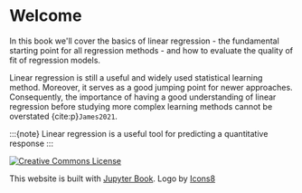 # Welcome

In this book we'll cover the basics of linear regression - the fundamental starting point for all regression methods - and how to evaluate the quality of fit of regression models.

Linear regression is still a useful and widely used statistical learning method. Moreover, it serves as a good jumping point for newer approaches. Consequently, the importance of having a good understanding of linear regression before studying more complex learning methods cannot be overstated {cite:p}`James2021`.

:::{note}
 Linear regression is a useful tool for predicting a quantitative response
 :::


<a rel="license" href="https://creativecommons.org/licenses/by-sa/4.0/"><img src="https://licensebuttons.net/l/by-sa/4.0/88x31.png" alt="Creative Commons License" style="border-width:0"/></a><br />

This website is built with [Jupyter Book](https://jupyterbook.org/intro.html). <a target="_blank" href="https://icons8.de/icon/aL7NtSh6zELd/streudiagramm"> </a> Logo by <a target="_blank" href="https://icons8.de">Icons8</a>
